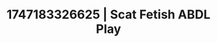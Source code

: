 ---
categories:
- Intimate storytelling
- Twerking tease
- Nighttime romance
- Deep gaze
- Lustful close-up
image: /assets/images/1747183326625.webp
layout: post
seo:
  description: Featured content with exclusive ABDL Play, Scat Fetish. HD images available.
  keywords: ABDL Play, Scat Fetish
  og_image: /assets/images/1747183326625.webp
  schema_type: VisualArtwork
tags:
- '#1747183326625'
- Scat Fetish
- ABDL Play
title: 1747183326625 | Scat Fetish ABDL Play
---